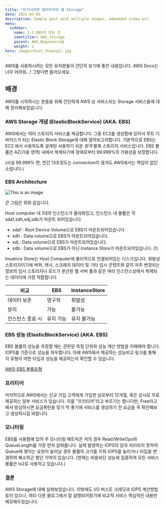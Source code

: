 ```yaml
---
title: "비기너라면 알아두어야 할 Storage"
date: 2021-07-05
description: Sample post with multiple images, embedded video ect.
menu:
  sidebar:
    name: 1-1 EBS의 모든 것
    identifier: AWS_Storage
    parent: AWS_Beginners😆
    weight: 2
hero: images/host_thumnail.jpg
---
```

AWS를 사용하시려는 모든 유저분들이 간단히 보기에 좋은 내용입니다. AWS Docs는 너무 어려워...! 그렇다면 들어오세요.

<!--more-->

## 배경
AWS를 시작하시는 분들을 위해 간단하게 AWS 상 서비스되는 Storage 서비스들에 대해 정리해보았습니다.

### AWS Storage 개념 (ElasticBlockService) (AKA. EBS)
AWS에서는 여러 스토리지 서비스를 제공합니다. 그중 EC2를 생성함에 있어서 루트 디바이스가 되는 Elastic Block Storage에 대해 알아보고자합니다.
기본적으로 EBS는 EC2 에서 사용하도록 설계된 사용하기 쉬운 *원격* 블록 스토리지 서비스입니다.
EBS 볼륨은 AZ(가용 영역) 내에서 복제되기에 장애로부터 99.999%의 가용성을 보장합니다. 

(사실 99.999% 면, 연간 13초정도는 connection이 끊겨도 AWS에서는 책임이 없단 소립니다.)

### EBS Architecture

![This is an image](images/ebs.jpg)

큰 그림은 위와 같습니다.

Host computer 내 1대의 인스턴스가 올라와있고, 인스턴스 내 볼륨은 각 sda1,sdh,sdj,sdb가 마운트 되어있습니다.
- sda1 : Root Device Volume으로 EBS가 마운트되어있습니다.
- sdh  : Data volume으로 EBS가 마운트되어있습니다.
- sdj  : Data volume으로 EBS가 마운트되어있습니다.
- sdb  : Data volume으로 EBS가 아닌 Instance Store가 마운트되어있습니다. (!)

Insatnce Store는 Host Computer에 물리적으로 연결되어있는 디스크입니다. 휘발성 스토리지이기에  버퍼, 캐시, 스크래치 데이터 및 기타 임시 콘텐츠와 같이 자주 변경되는 정보의 임시 스토리지나 로드가 분산된 웹 서버 풀과 같은 여러 인스턴스상에서 복제되는 데이터에 가장 적합합니다.

비교 | EBS | InstanceStore
-----|------|------
데이터 보존 | 영구적 | 휘발성
분리| 가능 | 불가능
인스턴스 종료 시 | 유지 가능 | 유지 불가능

### EBS 성능 (ElasticBlockService) (AKA. EBS)
EBS 볼륨의 성능을 측정할 때는 관련된 측정 단위와 성능 계산 방법을 이해해야 합니다.
IOPS를 기준으로 성능을 좌우합니다. 아래 AWS에서 제공하는 성능비교 링크를 통해 각 유형이 어떤 타입과 성능을 제공하는지 확인할 수 있습니다.

[AWS-EBS 볼륨유형](https://docs.aws.amazon.com/ko_kr/AWSEC2/latest/UserGuide/ebs-volume-types.html)


### 프리티어
마지막으로 AWS에서는 신규 가입 고객에게 가입한 날로부터 12개월, 혹은 상시로 무료 제공하는 일부 서비스가 있습니다.
이를 "프리티어"라고 부르기는 합니다만, Free라고해서 방심하시면 요금폭탄을 맞기 딱 좋기에 서비스를 생성하기 전 요금을 꼭 확인해보고 생성하시길 바랍니다.

### 모니터링
EBS를 사용함에 있어 주 모니터링 메트릭은 저의 경우 Read/WriteOps와 QueueLength를 가장 먼저 살펴봅니다.
실제 발생하는 IOPS의 양과 처리되지 못하여 Queue에 쌓이는 요청이 늘어날 경우 볼륨의 크기를 키워 IOPS를 늘리거나 타입을 변경하여 해소하곤 했던 기억이 있습니다. (현재는 비용보단 성능에 집중하여 모든 서비스 볼륨은 io2로 사용하고 있습니다.)

### 결론
AWS Storage에 대해 살펴보았습니다. 이밖에도 I/O 버스트 크레딧과 IOPS 계산방법 등이 있으나, 여타 다른 블로그에서 잘 설명되어왔기에
비교적 서비스 핵심적인 내용만 메모해두었습니다. 
